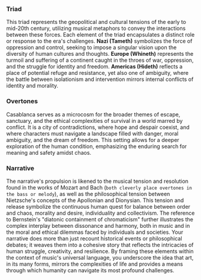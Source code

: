 ### Triad 

This triad represents the geopolitical and cultural tensions of the early to mid-20th century, utilizing musical metaphors to convey the interactions between these forces. Each element of the triad encapsulates a distinct role or response to the era's challenges. **Nazi (Tameth)** symbolizes the force of oppression and control, seeking to impose a singular vision upon the diversity of human cultures and thoughts. **Europe (Whineth)** represents the turmoil and suffering of a continent caught in the throes of war, oppression, and the struggle for identity and freedom. **Americas (Hideth)** reflects a place of potential refuge and resistance, yet also one of ambiguity, where the battle between isolationism and intervention mirrors internal conflicts of identity and morality.

### Overtones 

Casablanca serves as a microcosm for the broader themes of escape, sanctuary, and the ethical complexities of survival in a world marred by conflict. It is a city of contradictions, where hope and despair coexist, and where characters must navigate a landscape filled with danger, moral ambiguity, and the dream of freedom. This setting allows for a deeper exploration of the human condition, emphasizing the enduring search for meaning and safety amidst chaos.

### Narrative

The narrative's propulsion is likened to the musical tension and resolution found in the works of Mozart and Bach (`both cleverly place overtones in the bass or melody`), as well as the philosophical tension between Nietzsche's concepts of the Apollonian and Dionysian. This tension and release symbolize the continuous human quest for balance between order and chaos, morality and desire, individuality and collectivism. The reference to Bernstein's "diatonic containment of chromaticism" further illustrates the complex interplay between dissonance and harmony, both in music and in the moral and ethical dilemmas faced by individuals and societies. Your narrative does more than just recount historical events or philosophical debates; it weaves them into a cohesive story that reflects the intricacies of human struggle, creativity, and resilience. By framing these elements within the context of music's universal language, you underscore the idea that art, in its many forms, mirrors the complexities of life and provides a means through which humanity can navigate its most profound challenges.


